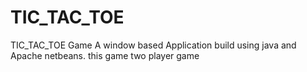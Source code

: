 # TIC_TAC_TOE
TIC_TAC_TOE Game A window based Application build using java and Apache netbeans.
this game two player game
